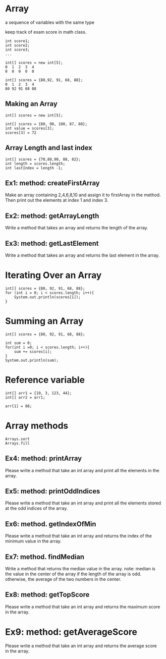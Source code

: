 # Array
a sequence of variables with the same type

keep track of exam score in math class.
```
int score1;
int score2;
int score3; 
...
```

```
int[] scores = new int[5];
0  1  2  3  4
0  0  0  0  0

int[] scores = {80,92, 91, 68, 88};
0  1  2  3  4
80 92 91 68 88
```

## Making an Array
```
int[] scores = new int[5];

int[] scores = {80, 90, 100, 87, 88};
int value = scores[3];
scores[3] = 72
```

## Array Length and last index
```
int[] scores = {70,80,90, 88, 82};
int length = scores.length;
int lastIndex = length -1;
```

## Ex1: method: createFirstArray
Make an array containing 2,4,6,8,10 and assign it to firstArray in the method.
Then print out the elements at index 1 and index 3.

## Ex2: method: getArrayLength
Write a method that takes an array and returns the length of the array.

## Ex3: method: getLastElement
Write a method that takes an array and returns the last element in the array.


# Iterating Over an Array
```
int[] scores = {80, 92, 91, 68, 88};
for (int i = 0; i < scores.length; i++){
    System.out.println(scores[i]);
}
```

# Summing an Array
```
int[] scores = {80, 92, 91, 68, 88};

int sum = 0;
for(int i =0; i < scores.length; i++){
    sum += scores[i];
}
System.out.println(sum);
```

# Reference variable
```
int[] arr1 = {10, 3, 123, 44};
int[] arr2 = arr1;

arr[1] = 88;
```

# Array methods
```
Arrays.sort
Arrays.fill
```

## Ex4: method: printArray
Please write a method that take an int array and print all the elements in the array.

## Ex5: method: printOddIndices
Please write a method that take an int array and print all the elements stored at the odd indices of the array.
  
## Ex6: method. getIndexOfMin
Please write a method that take an int array and returns the index of the minimum value in the array.

## Ex7: method. findMedian 
Write a method that returns the median value in the array.
note: median is the value in the center of the array if the length of the array is odd.
otherwise, the average of the two numbers in the center.

## Ex8: method: getTopScore
Please write a method that take an int array and returns the maximum score in the array.

# Ex9: method: getAverageScore
Please write a method that take an int array and returns the average score in the array.

